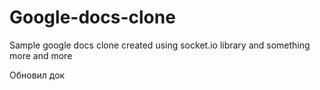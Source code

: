 # Google-docs-clone
Sample google docs clone created using socket.io library and something more and more

Обновил док
